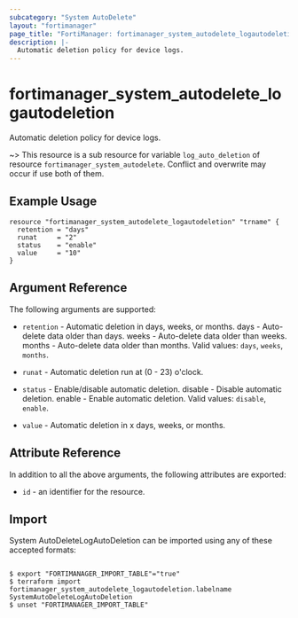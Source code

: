 ```yaml
---
subcategory: "System AutoDelete"
layout: "fortimanager"
page_title: "FortiManager: fortimanager_system_autodelete_logautodeletion"
description: |-
  Automatic deletion policy for device logs.
---
```


# fortimanager_system_autodelete_logautodeletion
Automatic deletion policy for device logs.

~> This resource is a sub resource for variable `log_auto_deletion` of resource `fortimanager_system_autodelete`. Conflict and overwrite may occur if use both of them.



## Example Usage

```hcl
resource "fortimanager_system_autodelete_logautodeletion" "trname" {
  retention = "days"
  runat     = "2"
  status    = "enable"
  value     = "10"
}
```

## Argument Reference


The following arguments are supported:


* `retention` - Automatic deletion in days, weeks, or months. days - Auto-delete data older than <value> days. weeks - Auto-delete data older than <value> weeks. months - Auto-delete data older than <value> months. Valid values: `days`, `weeks`, `months`.

* `runat` - Automatic deletion run at (0 - 23) o'clock.
* `status` - Enable/disable automatic deletion. disable - Disable automatic deletion. enable - Enable automatic deletion. Valid values: `disable`, `enable`.

* `value` - Automatic deletion in x days, weeks, or months.


## Attribute Reference

In addition to all the above arguments, the following attributes are exported:
* `id` - an identifier for the resource.

## Import

System AutoDeleteLogAutoDeletion can be imported using any of these accepted formats:
```

$ export "FORTIMANAGER_IMPORT_TABLE"="true"
$ terraform import fortimanager_system_autodelete_logautodeletion.labelname SystemAutoDeleteLogAutoDeletion
$ unset "FORTIMANAGER_IMPORT_TABLE"
```

